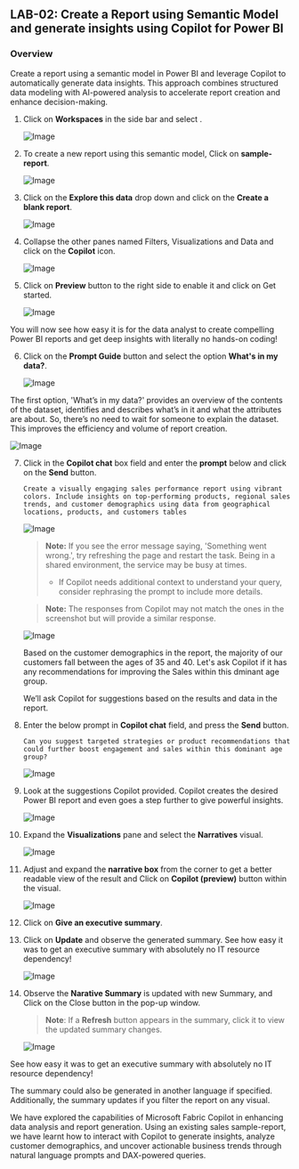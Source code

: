 ## LAB-02: Create a Report using Semantic Model and generate insights using Copilot for Power BI

### Overview

Create a report using a semantic model in Power BI and leverage Copilot to automatically generate data insights. This approach combines structured data modeling with AI-powered analysis to accelerate report creation and enhance decision-making.

1. Click on **Workspaces** in the side bar and select **<inject key= "WorkspaceName" enableCopy="false"/>**.

    ![Image](media/1.1.png)

2. To create a new report using this semantic model, Click on **sample-report**.

    ![Image](media1/2.2.png)

3. Click on the **Explore this data** drop down and click on the **Create a blank report**.

    ![Image](media1/2.3.png)

4. Collapse the other panes named Filters, Visualizations and Data and click on the **Copilot** icon.

    ![Image](media1/2.4.png)

5. Click on **Preview** button to the right side to enable it and click on Get started.

    ![Image](media1/2.5.png)

You will now see how easy it is for the data analyst to create compelling Power BI reports and get deep insights with literally no hands-on coding!

6. Click on the **Prompt Guide** button and select the option **What's in my data?**.

    ![Image](media1/2.6.png)

The first option, 'What’s in my data?' provides an overview of the contents of the dataset, identifies and describes what’s in it and what the attributes are about. So, there’s no need to wait for someone to explain the dataset. This improves the efficiency and volume of report creation.

![Image](media1/2.7.png)

7. Click in the **Copilot chat** box field and enter the **prompt** below and click on the **Send** button.

    ```
    Create a visually engaging sales performance report using vibrant colors. Include insights on top-performing products, regional sales trends, and customer demographics using data from geographical locations, products, and customers tables
    ```

    ![Image](media1/2.07.png)

    >**Note:** If you see the error message saying, 'Something went wrong.', try refreshing the page and restart the task. Being in a shared environment, the service may be busy at times.
    > - If Copilot needs additional context to understand your query, consider rephrasing the prompt to include more details.

    >**Note:** The responses from Copilot may not match the ones in the screenshot but will provide a similar response.

    ![Image](media1/generatedreport.png)

    Based on the customer demographics in the report, the majority of our customers fall between the ages of 35 and 40. Let's ask Copilot if it has any recommendations for improving the Sales within this dminant age group.
    
    We’ll ask Copilot for suggestions based on the results and data in the report.

8. Enter the below prompt in **Copilot chat** field, and press the **Send** button.

    ```
    Can you suggest targeted strategies or product recommendations that could further boost engagement and sales within this dominant age group?
    ```
    ![Image](media1/2.8.png)

9. Look at the suggestions Copilot provided. Copilot creates the desired Power BI report and even goes a step further to give powerful insights.

    ![Image](media1/2.9.png)

10. Expand the **Visualizations** pane and select the **Narratives** visual.

    ![Image](media1/2.10.png)

11. Adjust and expand the **narrative box** from the corner to get a better readable view of the result and Click on **Copilot (preview)** button within the visual.

    ![Image](media1/2.11.png)

12. Click on **Give an executive summary**.
13. Click on **Update** and observe the generated summary. See how easy it was to get an executive summary with absolutely no IT resource dependency!

    ![Image](media1/2.13.png)

14. Observe the **Narative Summary** is updated with new Summary, and Click on the Close button in the pop-up window.

    >**Note**: If a **Refresh** button appears in the summary, click it to view the updated summary changes.

    ![Image](media1/2.14.png)

See how easy it was to get an executive summary with absolutely no IT resource dependency!

The summary could also be generated in another language if specified. Additionally, the summary updates if you filter the report on any visual.

We have explored the capabilities of Microsoft Fabric Copilot in enhancing data analysis and report generation. Using an existing sales sample-report, we have learnt how to interact with Copilot to generate insights, analyze customer demographics, and uncover actionable business trends through natural language prompts and DAX-powered queries.